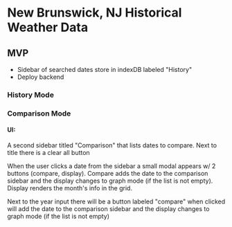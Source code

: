 # New Brunswick, NJ Historical Weather Data

## MVP

- Sidebar of searched dates store in indexDB labeled "History"
- Deploy backend

### History Mode

### Comparison Mode

#### UI:

A second sidebar titled "Comparison" that lists dates to compare. Next to title there is a clear all button

When the user clicks a date from the sidebar a small modal appears w/ 2 buttons (compare, display). Compare adds the date to the comparison sidebar and the display changes to graph mode (if the list is not empty). Display renders the month's info in the grid.

Next to the year input there will be a button labeled "compare" when clicked will add the date to the comparison sidebar and the display changes to graph mode (if the list is not empty)
